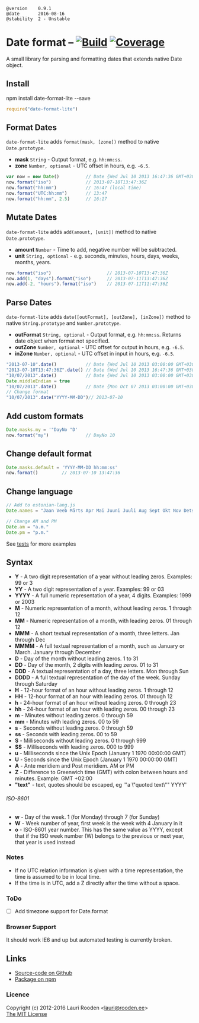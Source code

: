 [1]: https://secure.travis-ci.org/litejs/date-format-lite.png
[2]: https://travis-ci.org/litejs/date-format-lite
[3]: https://coveralls.io/repos/litejs/date-format-lite/badge.png
[4]: https://coveralls.io/r/litejs/date-format-lite
[tests]: https://raw.github.com/litejs/date-format-lite/master/tests/run.js "tests/run.js"


    @version    0.9.1
    @date       2016-08-16
    @stability  2 - Unstable


Date format &ndash; [![Build][1]][2] [![Coverage][3]][4]
===========

A small library for parsing and formatting dates
that extends native Date object.


Install
-------

npm install date-format-lite --save

```javascript
require("date-format-lite")
```


Format Dates
------------

`date-format-lite` adds `format(mask, [zone])` method to native `Date.prototype`.

-   **mask** `String` - Output format, e.g. `hh:mm:ss`.
-   **zone** `Number, optional` - UTC offset in hours, e.g. `-6.5`.

```javascript
var now = new Date()          // Date {Wed Jul 10 2013 16:47:36 GMT+0300 (EEST)}
now.format("iso")             // 2013-07-10T13:47:36Z
now.format("hh:mm")           // 16:47 (local time)
now.format("UTC:hh:mm")       // 13:47
now.format("hh:mm", 2.5)      // 16:17
```

Mutate  Dates
------------

`date-format-lite` adds `add(amount, [unit])` method to native `Date.prototype`.

-   **amount** `Number` - Time to add, negative number will be subtracted.
-   **unit** `String, optional` - e.g. seconds, minutes, hours, days, weeks, months, years.

```javascript
now.format("iso")                     // 2013-07-10T13:47:36Z
now.add(1, "days").format("iso")      // 2013-07-11T13:47:36Z
now.add(-2, "hours").format("iso")    // 2013-07-11T11:47:36Z
```

Parse Dates
-----------

`date-format-lite` adds `date([outFormat], [outZone], [inZone])` method
to native `String.prototype` and `Number.prototype`.

-   **outFormat** `String, optional` - Output format, e.g. `hh:mm:ss`.
    Returns date object when format not specified.
-   **outZone** `Number, optional` - UTC offset for output in hours, e.g. `-6.5`.
-   **inZone** `Number, optional` - UTC offset in input in hours, e.g. `-6.5`.

```javascript
"2013-07-10".date()           // Date {Wed Jul 10 2013 03:00:00 GMT+0300 (EEST)}
"2013-07-10T13:47:36Z".date() // Date {Wed Jul 10 2013 16:47:36 GMT+0300 (EEST)}
"10/07/2013".date()           // Date {Wed Jul 10 2013 03:00:00 GMT+0300 (EEST)}
Date.middleEndian = true
"10/07/2013".date()           // Date {Mon Oct 07 2013 03:00:00 GMT+0300 (EEST)}
// Change format
"10/07/2013".date("YYYY-MM-DD")// 2013-07-10
```


Add custom formats
------------------

```javascript
Date.masks.my = '"DayNo "D'
now.format("my")              // DayNo 10
```

Change default format
---------------------

```javascript
Date.masks.default = 'YYYY-MM-DD hh:mm:ss'
now.format()         // 2013-07-10 13:47:36
```

Change language
---------------

```javascript
// Add to estonian-lang.js
Date.names = "Jaan Veeb Märts Apr Mai Juuni Juuli Aug Sept Okt Nov Dets jaanuar veebruar märts aprill mai juuni juuli august september oktoober november detsember P E T K N R L pühapäev esmaspäev teisipäev kolmapäev neljapäev reede laupäev".split(" ")

// Change AM and PM
Date.am = "a.m."
Date.pm = "p.m."
```


See [tests][tests] for more examples

Syntax
------

- **Y**     - A two digit representation of a year without leading zeros. Examples: 99 or 3
- **YY**    - A two digit representation of a year. Examples: 99 or 03
- **YYYY**  - A full numeric representation of a year, 4 digits. Examples: 1999 or 2003
- **M**     - Numeric representation of a month, without leading zeros. 1 through 12
- **MM**    - Numeric representation of a month, with leading zeros. 01 through 12
- **MMM**   - A short textual representation of a month, three letters. Jan through Dec
- **MMMM**  - A full textual representation of a month, such as January or March. January through December
- **D**     - Day of the month without leading zeros. 1 to 31
- **DD**    - Day of the month, 2 digits with leading zeros. 01 to 31
- **DDD**   - A textual representation of a day, three letters. Mon through Sun
- **DDDD**  - A full textual representation of the day of the week. Sunday through Saturday
- **H**     - 12-hour format of an hour without leading zeros. 1 through 12
- **HH**    - 12-hour format of an hour with leading zeros. 01 through 12
- **h**     - 24-hour format of an hour without leading zeros. 0 through 23
- **hh**    - 24-hour format of an hour with leading zeros. 00 through 23
- **m**     - Minutes without leading zeros. 0 through 59
- **mm**    - Minutes with leading zeros. 00 to 59
- **s**     - Seconds without leading zeros. 0 through 59
- **ss**    - Seconds with leading zeros. 00 to 59
- **S**     - Milliseconds without leading zeros. 0 through 999
- **SS**    - Milliseconds with leading zeros. 000 to 999
- **u**     - Milliseconds since the Unix Epoch (January 1 1970 00:00:00 GMT)
- **U**     - Seconds since the Unix Epoch (January 1 1970 00:00:00 GMT)
- **A**     - Ante meridiem and Post meridiem. AM or PM
- **Z**     - Difference to Greenwich time (GMT) with colon between hours and minutes. Example: GMT +02:00
- **"text"** - text, quotes should be escaped, eg '"a \\"quoted text\\"" YYYY'

###### ISO-8601
- **w**     - Day of the week. 1 (for Monday) through 7 (for Sunday)
- **W**     - Week number of year, first week is the week with 4 January in it
- **o**     - ISO-8601 year number. This has the same value as YYYY,
except that if the ISO week number (W) belongs to the previous or next year,
that year is used instead

### Notes

- If no UTC relation information is given with a time representation, the time is assumed to be in local time.
- If the time is in UTC, add a Z directly after the time without a space.

### ToDo

- [ ] Add timezone support for Date.format

### Browser Support

It should work IE6 and up but automated testing is currently broken.


Links
-----

-   [Source-code on Github](https://github.com/litejs/date-format-lite)
-   [Package on npm](https://npmjs.org/package/date-format-lite)

### Licence

Copyright (c) 2012-2016 Lauri Rooden &lt;lauri@rooden.ee&gt;  
[The MIT License](http://lauri.rooden.ee/mit-license.txt)


